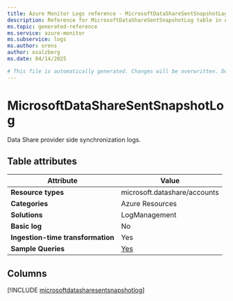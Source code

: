 ```yaml
---
title: Azure Monitor Logs reference - MicrosoftDataShareSentSnapshotLog
description: Reference for MicrosoftDataShareSentSnapshotLog table in Azure Monitor Logs.
ms.topic: generated-reference
ms.service: azure-monitor
ms.subservice: logs
ms.author: orens
author: osalzberg
ms.date: 04/14/2025

# This file is automatically generated. Changes will be overwritten. Do not change this file directly.
---
```


# MicrosoftDataShareSentSnapshotLog

Data Share provider side synchronization logs.


## Table attributes

|Attribute|Value|
|---|---|
|**Resource types**|microsoft.datashare/accounts|
|**Categories**|Azure Resources|
|**Solutions**| LogManagement|
|**Basic log**|No|
|**Ingestion-time transformation**|Yes|
|**Sample Queries**|[Yes](/azure/azure-monitor/reference/queries/microsoftdatasharesentsnapshotlog)|



## Columns
  
[!INCLUDE [microsoftdatasharesentsnapshotlog](~/reusable-content/ce-skilling/azure/includes/azure-monitor/reference/tables/microsoftdatasharesentsnapshotlog-include.md)]
